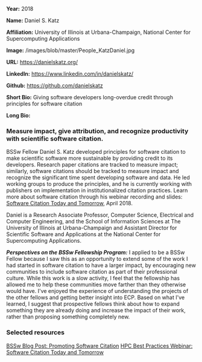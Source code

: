 **Year:** 2018

**Name:** Daniel S. Katz

**Affiliation:** University of Illinois at Urbana-Champaign, National Center for Supercomputing Applications

**Image:** /images/blob/master/People_KatzDaniel.jpg

**URL:** https://danielskatz.org/

**LinkedIn:** https://www.linkedin.com/in/danielskatz/

**Github:** https://github.com/danielskatz

**Short Bio:** Giving software developers long-overdue credit through principles for software citation  

**Long Bio:** 
### Measure impact, give attribution, and recognize productivity with scientific software citation.
BSSw Fellow Daniel S. Katz developed principles for software citation to make scientific software more sustainable by providing credit to its developers. Research paper citations are tracked to measure impact; similarly, software citations should be tracked to measure impact and recognize the significant time spent developing software and data. He led working groups to produce the principles, and he is currently working with publishers on implementation in institutionalized citation practices. Learn more about software citation through his webinar recording and slides: <a href="https://ideas-productivity.org/events/hpc-best-practices-webinars/#webinar017"> Software Citation Today and Tomorrow</a>, April 2018.

Daniel is a Research Associate Professor, Computer Science, Electrical and Computer Engineering, and the School of Information Sciences at The University of Illinois at Urbana-Champaign and Assistant Director for Scientific Software and Applications at the National Center for Supercomputing Applications.

***Perspectives on the BSSw Fellowship Program:*** I applied to be a BSSw Fellow because I saw this as an opportunity to extend some of the work I had started in software citation to have a larger impact, by encouraging new communities to include software citation as part of their professional culture. While this work is a slow activity, I feel that the fellowship has allowed me to help these communities move farther than they otherwise would have. I've enjoyed the experience of understanding the projects of the other fellows and getting better insight into ECP. Based on what I've learned, I suggest that prospective fellows think about how to expand something they are already doing and increase the impact of their work, rather than proposing something completely new.

### Selected resources

<a href="https://bssw.io/blog_posts/bssw-fellowship-activity-promoting-software-citation" class="link-row">BSSw Blog Post: Promoting Software Citation</a>
<a href="https://ideas-productivity.org/events/hpc-best-practices-webinars/#webinar017" class="link-row">HPC Best Practices Webinar:  Software Citation Today and Tomorrow</a>

